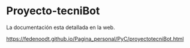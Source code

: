 # Proyecto-tecniBot

La documentación esta detallada en la web.

https://fedenoodt.github.io/Pagina_personal/PyC/proyectotecniBot.html
